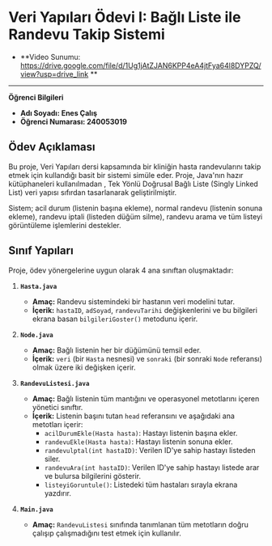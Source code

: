 # Veri Yapıları Ödevi I: Bağlı Liste ile Randevu Takip Sistemi

* **Video Sunumu: https://drive.google.com/file/d/1Ug1jAtZJAN6KPP4eA4jtFya64l8DYPZQ/view?usp=drive_link **
---

**Öğrenci Bilgileri**
* **Adı Soyadı: Enes Çalış** 
* **Öğrenci Numarası: 240053019** 

## Ödev Açıklaması

Bu proje, Veri Yapıları dersi kapsamında bir kliniğin hasta randevularını takip etmek için kullandığı basit bir sistemi  simüle eder. Proje, Java'nın hazır kütüphaneleri kullanılmadan , Tek Yönlü Doğrusal Bağlı Liste (Singly Linked List) veri yapısı sıfırdan tasarlanarak  geliştirilmiştir.

Sistem; acil durum (listenin başına ekleme), normal randevu (listenin sonuna ekleme), randevu iptali (listeden düğüm silme), randevu arama ve tüm listeyi görüntüleme işlemlerini destekler.

## Sınıf Yapıları 

Proje, ödev yönergelerine uygun olarak 4 ana sınıftan oluşmaktadır:

1.  **`Hasta.java`**
    * **Amaç:** Randevu sistemindeki bir hastanın veri modelini tutar.
    * **İçerik:** `hastaID`, `adSoyad`, `randevuTarihi` değişkenlerini ve bu bilgileri ekrana basan `bilgileriGoster()` metodunu içerir.

2.  **`Node.java`**
    * **Amaç:** Bağlı listenin her bir düğümünü temsil eder.
    * **İçerik:** `veri` (bir `Hasta` nesnesi) ve `sonraki` (bir sonraki `Node` referansı) olmak üzere iki değişken içerir.

3.  **`RandevuListesi.java`**
    * **Amaç:** Bağlı listenin tüm mantığını ve operasyonel metotlarını içeren yönetici sınıftır.
    * **İçerik:** Listenin başını tutan `head` referansını ve aşağıdaki ana metotları içerir:
        * `acilDurumEkle(Hasta hasta)`: Hastayı listenin başına ekler.
        * `randevuEkle(Hasta hasta)`: Hastayı listenin sonuna ekler.
        * `randevulptal(int hastaID)`: Verilen ID'ye sahip hastayı listeden siler.
        * `randevuAra(int hastaID)`: Verilen ID'ye sahip hastayı listede arar ve bulursa bilgilerini gösterir.
        * `listeyiGoruntule()`: Listedeki tüm hastaları sırayla ekrana yazdırır.

4.  **`Main.java`**
    * **Amaç:** `RandevuListesi` sınıfında tanımlanan tüm metotların doğru çalışıp çalışmadığını test etmek için kullanılır.
